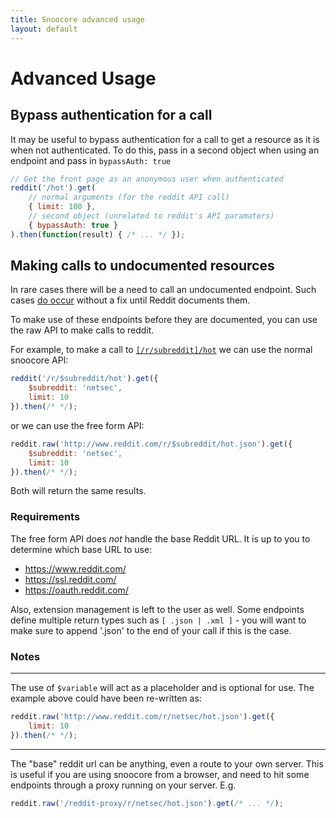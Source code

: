 ```yaml
---
title: Snoocore advanced usage
layout: default
---
```


# Advanced Usage

## Bypass authentication for a call

It may be useful to bypass authentication for a call to get a resource as it is when not authenticated. To do this, pass in a second object when using an endpoint and pass in `bypassAuth: true`

```javascript
// Get the front page as an anonymous user when authenticated
reddit('/hot').get(
    // normal arguments (for the reddit API call)
    { limit: 100 }, 
    // second object (unrelated to reddit's API paramaters)
    { bypassAuth: true } 
).then(function(result) { /* ... */ });
```

## Making calls to undocumented resources

In rare cases there will be a need to call an undocumented endpoint. Such cases [do occur](https://github.com/trevorsenior/snoocore/issues/29) without a fix until Reddit documents them.

To make use of these endpoints before they are documented, you can use the raw API to make calls to reddit.

For example, to make a call to [`[/r/subreddit]/hot`](http://www.reddit.com/dev/api#GET_hot) we can use the normal snoocore API:

```javascript
reddit('/r/$subreddit/hot').get({
	$subreddit: 'netsec',
	limit: 10
}).then(/* */);
```

or we can use the free form API:

```javascript
reddit.raw('http://www.reddit.com/r/$subreddit/hot.json').get({
	$subreddit: 'netsec',
	limit: 10
}).then(/* */);
```

Both will return the same results.

### Requirements

The free form API does *not* handle the base Reddit URL. It is up to you to determine which base URL to use:

 - https://www.reddit.com/
 - https://ssl.reddit.com/
 - https://oauth.reddit.com/

Also, extension management is left to the user as well. Some endpoints define multiple return types such as `[ .json | .xml ]` - you will want to make sure to append '.json' to the end of your call if this is the case.

### Notes

- - -

The use of `$variable` will act as a placeholder and is optional for use. The example above could have been re-written as:

```javascript
reddit.raw('http://www.reddit.com/r/netsec/hot.json').get({
	limit: 10
}).then(/* */);
```

- - -

The "base" reddit url can be anything, even a route to your own server. This is useful if you are using snoocore from a browser, and need to hit some endpoints through a proxy running on your server. E.g.

```javascript
reddit.raw('/reddit-proxy/r/netsec/hot.json').get(/* ... */);
```
